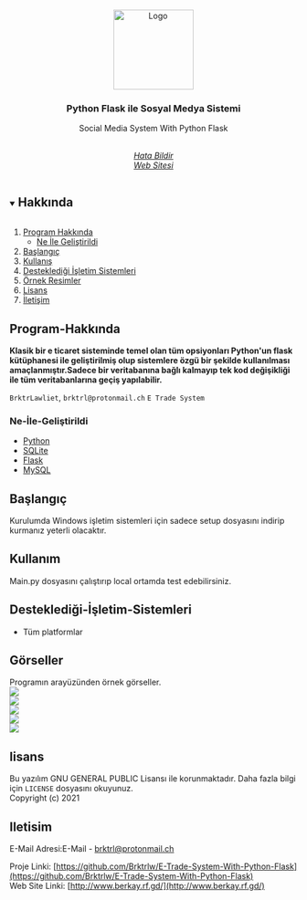 



<br />
<p align="center">
  <a href="https://github.com/Brktrlw/E-Trade-System-With-Python-Flask">
    <img src="/images/icon.ico" alt="Logo" width="140" height="140">
  </a>

  <h3 align="center">Python Flask ile Sosyal Medya Sistemi</h3>

  <p align="center">
    Social Media System With Python Flask
    <br />
    <br />
    <p align="center"><address>
      <div align="center">
    <a href="mailto:brktrl@protonmail.ch">Hata Bildir</a>
    <br>
    <a href="http://www.berkay.rf.gd/" target="_blank">Web Sitesi</a>
    </div>
    </address>
    </p>
  </p>
</p>



<details open="open">
  <summary><h2 style="display: inline-block">Hakkında</h2></summary>
  <ol>
    <li>
      <a href="#Program-Hakkında">Program Hakkında</a>
      <ul>
        <li><a href="#Ne-İle-Geliştirildi">Ne İle Geliştirildi</a></li>
      </ul>
    </li>
    <li>
      <a href="#Başlangıç">Başlangıç</a> 
    </li>
    <li><a href="#Kullanım">Kullanış</a></li>
    <li><a href="#Desteklediği-İşletim-Sistemleri">Desteklediği İşletim Sistemleri</a>
    <li><a href="#Görseller">Örnek Resimler</a>
    <li><a href="#lisans">Lisans</a></li>
    <li><a href="#Iletisim">İletişim</a></li>
  </ol>
</details>

## Program-Hakkında

**Klasik bir e ticaret sisteminde temel olan tüm opsiyonları Python'un flask kütüphanesi ile geliştirilmiş olup sistemlere özgü bir şekilde kullanılması amaçlanmıştır.Sadece bir veritabanına bağlı kalmayıp tek kod değişikliği ile tüm veritabanlarına geçiş yapılabilir.**


`BrktrLawliet`,
`brktrl@protonmail.ch`
`E Trade System`


### Ne-İle-Geliştirildi

* [Python](https://www.python.org)
* [SQLite](https://www.sqlite.org/index.html)
* [Flask](https://flask.palletsprojects.com/en/2.0.x/)
* [MySQL](https://www.mysql.com)

## Başlangıç

Kurulumda Windows işletim sistemleri için sadece setup dosyasını indirip kurmanız yeterli olacaktır.


## Kullanım

Main.py dosyasını çalıştırıp local ortamda test edebilirsiniz.

## Desteklediği-İşletim-Sistemleri
* Tüm platformlar

## Görseller
Programın arayüzünden örnek görseller.
<br>
<img src="images/Picture1.PNG"></img><br>
<img src="images/Picture2.PNG"></img><br>
<img src="images/Picture3.PNG"></img><br>
<img src="images/Picture4.PNG"></img><br>
<img src="images/Picture5.PNG"></img><br>
## lisans
Bu yazılım GNU GENERAL PUBLIC Lisansı ile korunmaktadır. Daha fazla bilgi için `LICENSE` dosyasını okuyunuz.
<br>Copyright (c) 2021 


## Iletisim

E-Mail Adresi:E-Mail - brktrl@protonmail.ch

Proje Linki: [https://github.com/Brktrlw/E-Trade-System-With-Python-Flask](https://github.com/Brktrlw/E-Trade-System-With-Python-Flask)<br>
Web Site Linki: [http://www.berkay.rf.gd/](http://www.berkay.rf.gd/)





